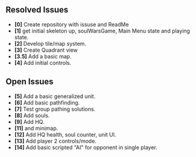 ## Resolved Issues ##

- **[0]** Create repository with issuse and ReadMe
- **[1]** get initial skeleton up, soulWarsGame, Main Menu state and playing state.
- **[2]** Develop tile/map system.
- **[3]** Create Quadrant view
- **[3.5]**  Add a basic map.
- **[4]** Add initial controls.
## Open Issues ##

- **[5]** Add a basic generalized unit. 
- **[6]**   Add basic pathfinding.
- **[7]**  Test group pathing solutions.
- **[8]**  Add souls.
- **[9]**  Add HQ.
- **[11]**  and minimap.
- **[12]** Add HQ health, soul counter, unit UI.
- **[13]** Add player 2 controls/mode.
- **[14]** Add basic scripted "AI" for opponent in single player.